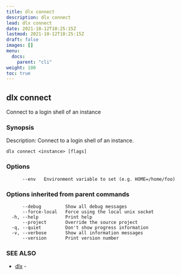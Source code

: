 ```yaml
---
title: dlx connect
description: dlx connect
lead: dlx connect
date: 2021-10-12T10:25:15Z
lastmod: 2021-10-12T10:25:15Z
draft: false
images: []
menu:
  docs:
    parent: "cli"
weight: 100
toc: true
---
```

## dlx connect

Connect to a login shell of an instance

### Synopsis

Description:
  Connect to a login shell of an instance.



```
dlx connect <instance> [flags]
```

### Options

```
      --env   Environment variable to set (e.g. HOME=/home/foo)
```

### Options inherited from parent commands

```
      --debug         Show all debug messages
      --force-local   Force using the local unix socket
  -h, --help          Print help
      --project       Override the source project
  -q, --quiet         Don't show progress information
  -v, --verbose       Show all information messages
      --version       Print version number
```

### SEE ALSO

* [dlx](/docs/cmd/dlx)	 - 

